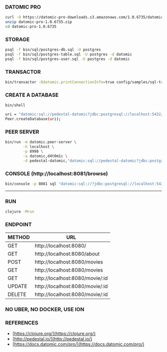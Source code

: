 ### DATOMIC PRO
```bash
curl -O https://datomic-pro-downloads.s3.amazonaws.com/1.0.6735/datomic-pro-1.0.6735.zip
unzip datomic-pro-1.0.6735.zip
cd datomic-pro-1.0.6735
```

### STORAGE
```bash
psql -f bin/sql/postgres-db.sql -U postgres
psql -f bin/sql/postgres-table.sql -U postgres -d datomic
psql -f bin/sql/postgres-user.sql -U postgres -d datomic
```
### TRANSACTOR
```bash
bin/transactor -Ddatomic.printConnectionInfo=true config/samples/sql-transactor-template.properties
```
### CREATE A DATABASE
```bash
bin/shell
```
```bash
uri = "datomic:sql://pedestal-datomic?jdbc:postgresql://localhost:5432/datomic?user=datomic&password=datomic";
Peer.createDatabase(uri);
```
### PEER SERVER
```bash
bin/run -m datomic.peer-server \
        -h localhost \
        -p 8998 \
        -a datomic,d4t0m1c \
        -d pedestal-datomic,"datomic:sql://pedestal-datomic?jdbc:postgresql://localhost:5432/datomic?user=datomic&password=datomic"
```
### CONSOLE (http://localhost:8081/browse) 
```bash
bin/console -p 8081 sql "datomic:sql://?jdbc:postgresql://localhost:5432/datomic?user=datomic&password=datomic"
```

---


### RUN
```bash
clojure -Mrun
```
### ENDPOINT
| METHOD | URL                             |
|--------|---------------------------------|
| GET    | http://localhost:8080/          |
| GET    | http://localhost:8080/about     |
| POST   | http://localhost:8080/movies    |
| GET    | http://localhost:8080/movies    |
| GET    | http://localhost:8080/movie/:id |
| UPDATE | http://localhost:8080/movie/:id |
| DELETE | http://localhost:8080/movie/:id |
### **NO UBER, NO DOCKER, USE ION**

### REFERENCES
- [https://clojure.org/](https://clojure.org/)
- [http://pedestal.io/](http://pedestal.io/)
- [https://docs.datomic.com/pro/](https://docs.datomic.com/pro/)
